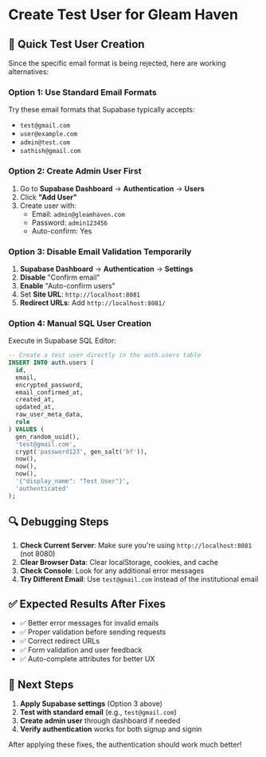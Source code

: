 # Create Test User for Gleam Haven

## 🧪 **Quick Test User Creation**

Since the specific email format is being rejected, here are working alternatives:

### **Option 1: Use Standard Email Formats**
Try these email formats that Supabase typically accepts:
- `test@gmail.com`
- `user@example.com`
- `admin@test.com`
- `sathish@gmail.com`

### **Option 2: Create Admin User First**
1. Go to **Supabase Dashboard** → **Authentication** → **Users**
2. Click **"Add User"**
3. Create user with:
   - Email: `admin@gleamhaven.com`
   - Password: `admin123456`
   - Auto-confirm: Yes

### **Option 3: Disable Email Validation Temporarily**
1. **Supabase Dashboard** → **Authentication** → **Settings**
2. **Disable** "Confirm email"
3. **Enable** "Auto-confirm users"
4. Set **Site URL**: `http://localhost:8081`
5. **Redirect URLs**: Add `http://localhost:8081/`

### **Option 4: Manual SQL User Creation**
Execute in Supabase SQL Editor:

```sql
-- Create a test user directly in the auth.users table
INSERT INTO auth.users (
  id,
  email,
  encrypted_password,
  email_confirmed_at,
  created_at,
  updated_at,
  raw_user_meta_data,
  role
) VALUES (
  gen_random_uuid(),
  'test@gmail.com',
  crypt('password123', gen_salt('bf')),
  now(),
  now(),
  now(),
  '{"display_name": "Test User"}',
  'authenticated'
);
```

## 🔍 **Debugging Steps**

1. **Check Current Server**: Make sure you're using `http://localhost:8081` (not 8080)
2. **Clear Browser Data**: Clear localStorage, cookies, and cache
3. **Check Console**: Look for any additional error messages
4. **Try Different Email**: Use `test@gmail.com` instead of the institutional email

## ✅ **Expected Results After Fixes**

- ✅ Better error messages for invalid emails
- ✅ Proper validation before sending requests
- ✅ Correct redirect URLs
- ✅ Form validation and user feedback
- ✅ Auto-complete attributes for better UX

## 🚀 **Next Steps**

1. **Apply Supabase settings** (Option 3 above)
2. **Test with standard email** (e.g., `test@gmail.com`)
3. **Create admin user** through dashboard if needed
4. **Verify authentication** works for both signup and signin

After applying these fixes, the authentication should work much better!
